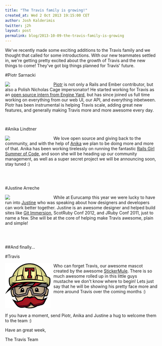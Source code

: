 ```yaml
---
title: "The Travis family is growing!"
created_at: Wed 2 Oct 2013 19:15:00 CET
author: Josh Kalderimis
twitter: j2h
layout: post
permalink: blog/2013-10-09-the-travis-family-is-growing
---
```


We've recently made some exciting additions to the Travis family and we thought that called for some introductions. With our new teammates settled in, we're getting pretty excited about the growth of Travis and the new things to come! They've got big things planned for Travis' future.


#Piotr Sarnacki

<img src="http://s3itch.paperplanes.de/skitched-20121018-152519.png" style="float: left; margin-right: 10px;" width="150"/>

[Piotr](https://twitter.com/drogus) is not only a Rails and Ember contributor, but also a Polish Nicholas Cage impersonator! He started working for Travis as an [open source intern from Engine Yard](/blog/2012-10-22-engine-yard-sponsors-piotr-sarnacki-to-work-on-travis/), but has since joined us full time working on everything from our web UI, our API, and everything inbetween. Piotr has been instrumental is helping Travis scale, adding great new features, and generally making Travis more and more awesome every day.

<br>

#Anika Lindtner

<img src="http://s3itch.paperplanes.de/skitched-20121018-152519.png" style="float: left; margin-right: 10px;" width="150"/>

We love open source and giving back to the community, and with the help of [Anika](https://twitter.com/langziehohr) we plan to be doing more and more of that. Anika has been working tirelessly on running the fantastic [Rails Girl Summer of Code](http://railsgirlssummerofcode.org/), and soon she will be heading up our community management, as well as a super secret project we will be announcing soon, stay tuned :)

<br><br>

#Justine Arreche

<img src="http://s3itch.paperplanes.de/skitched-20121018-152519.png" style="float: left; margin-right: 10px;" width="150"/>

While at Eurucamp this year we were lucky to have run into [Justine](https://twitter.com/saltinejustine) who was speaking about how designers and developers can work better together. Justine is an awesome designer and helped build sites like [Git Immersion](http://gitimmersion.com/), ScotRuby Conf 2012, and JRuby Conf 2011, just to name a few. She will be at the core of helping make Travis awesome, plain and simple!

<br><br>

##And finally...

#Travis

<img src="/images/travis-mascot-200px.png" style="float: left; margin-right: 10px;" width="150"/>

Who can forget Travis, our awesome mascot created by the awesome [StickerMule](https://stickermule.com). There is so much awesome rolled up in this little guys mustache we don't know where to begin! Lets just say that he will be showing his pretty face more and more around Travis over the coming months :)

<br><br>

If you have a moment, send Piotr, Anika and Justine a hug to welcome them to the team :)

Have an great week,

The Travis Team

